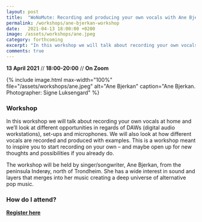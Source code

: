 ```yaml
---
layout: post
title:  "WoNoMute: Recording and producing your own vocals with Ane Bjerkan"
permalink: /workshops/ane-bjerkan-workshop
date:   2021-04-13 18:00:00 +0200
image: /assets/workshops/ane.jpeg
category: forthcoming
excerpt: "In this workshop we will talk about recording your own vocals at home and we’ll look at different opportunities in regards of DAWs (digital audio workstations), set-ups and microphones. The workshop will be held on Zoom."
comments: true
---
```


**13 April 2021** // **18:00-20:00** // **On Zoom** 

{% include image.html
max-width="100%" file="/assets/workshops/ane.jpeg" alt="Ane Bjerkan"
caption="Ane Bjerkan. Photographer: Signe Luksengard" %}

### Workshop

In this workshop we will talk about recording your own vocals at home and we’ll look at different opportunities in regards of DAWs (digital audio workstations), set-ups and microphones. We will also look at how different vocals are recorded and produced with examples. This is a workshop meant to inspire you to start recording on your own – and maybe open up for new thoughts and possibilities if you already do.

The workshop will be held by singer/songwriter, Ane Bjerkan, from the peninsula Inderøy, north of Trondheim. She has a wide interest in sound and layers that merges into her music creating a deep universe of alternative pop music.


### How do I attend?
<strong><a href="https://nettskjema.no/a/192767#/page/1">Register here</a></strong>
